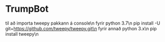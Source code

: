 # TrumpBot

til að importa tweepy pakkann á console\n
fyrir python 3.7\n
pip install -U git+https://github.com/tweepy/tweepy.git\n
fyrir annað python 3.x\n
pip install tweepy\n
